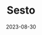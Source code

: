 ---
title: "Sesto"
excerpt: "Beyond Tre Cime di Lavaredo."
date: 2023-08-30
header:
  overlay_image: voyage/dolomites/Sesto-3v1.jpg
---
